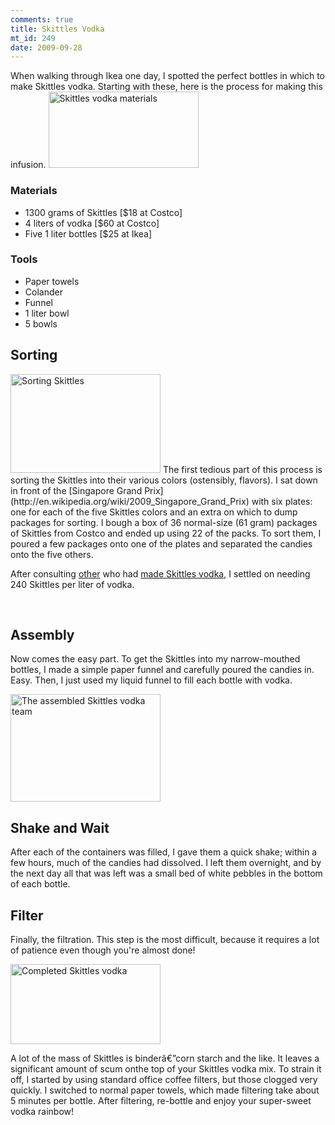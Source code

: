 ```yaml
--- 
comments: true
title: Skittles Vodka
mt_id: 249
date: 2009-09-28
---
```

When walking through Ikea one day, I spotted the perfect bottles in which to make Skittles vodka.  Starting with these, here is the process for making this infusion.
<a href="http://www.flickr.com/photos/dinomite/3964554487/" class="tt-flickr tt-flickr-Small" title="Skittles vodka materials"><img class="alignright" src="http://farm3.static.flickr.com/2465/3964554487_50b848e127_m.jpg" alt="Skittles vodka materials" width="240" height="122" /></a> 
<h3>Materials</h3>
<ul>
	<li>1300 grams of Skittles [$18 at Costco]</li>
	<li>4 liters of vodka [$60 at Costco]</li>
	<li>Five 1 liter bottles [$25 at Ikea]</li>
</ul>
<h3>Tools</h3>
<ul>
	<li>Paper towels</li>
	<li>Colander</li>
	<li>Funnel</li>
	<li>1 liter bowl</li>
	<li>5 bowls</li>
</ul>
<h2>Sorting</h2>
<a href="http://www.flickr.com/photos/dinomite/3964553495/" class="tt-flickr tt-flickr-Small" title="Sorting Skittles"><img class="alignleft" src="http://farm3.static.flickr.com/2585/3964553495_544ab42731_m.jpg" alt="Sorting Skittles" width="240" height="158" /></a>
The first tedious part of this process is sorting the Skittles into their various colors (ostensibly, flavors).  I sat down in front of the [Singapore Grand Prix](http://en.wikipedia.org/wiki/2009_Singapore_Grand_Prix) with six plates: one for each of the five Skittles colors and an extra on which to dump packages for sorting.  I bough a box of 36 normal-size (61 gram) packages of Skittles from Costco and ended up using 22 of the packs.  To sort them, I poured a few packages onto one of the plates and separated the candies onto the five others.

After consulting <a href="http://www.instructables.com/id/Shoot-the-Rainbow-Skittles-Vodka/">other</a> who had <a href="http://mixthatdrink.com/skittles-vodka-tutorial/">made Skittles vodka</a>, I settled on needing 240 Skittles per liter of vodka.

<br>
<h2>Assembly</h2>
Now comes the easy part.  To get the Skittles into my narrow-mouthed bottles, I made a simple paper funnel and carefully poured the candies in.  Easy.  Then, I just used my liquid funnel to fill each bottle with vodka.

<a href="http://www.flickr.com/photos/dinomite/3964551461/" class="tt-flickr tt-flickr-Small" title="The assembled Skittles vodka team"><img class="alignright" src="http://farm3.static.flickr.com/2536/3964551461_2316f38122_m.jpg" alt="The assembled Skittles vodka team" width="240" height="172" /></a> 

<h2>Shake and Wait</h2>
After each of the containers was filled, I gave them a quick shake; within a few hours, much of the candies had dissolved.  I left them overnight, and by the next day all that was left was a small bed of white pebbles in the bottom of each bottle.

<h2>Filter</h2>
<p>Finally, the filtration.  This step is the most difficult, because it requires a lot of patience even though you're almost done!</p>

<a href="http://www.flickr.com/photos/dinomite/3964546733/" class="tt-flickr tt-flickr-Small" title="Completed Skittles vodka"><img class="alignleft" src="http://farm3.static.flickr.com/2473/3964546733_0ab8c7a1db_m.jpg" alt="Completed Skittles vodka" width="240" height="128" /></a>
<p>A lot of the mass of Skittles is binderâ€”corn starch and the like.  It leaves a significant amount of scum onthe top of your Skittles vodka mix.  To strain it off, I started by using standard office coffee filters, but those clogged very quickly.  I switched to normal paper towels, which made filtering take about 5 minutes per bottle.  After filtering, re-bottle and enjoy your super-sweet vodka rainbow!</p>
